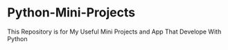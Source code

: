 # Python-Mini-Projects
This Repository is for My Useful Mini Projects and App That Develope With Python
